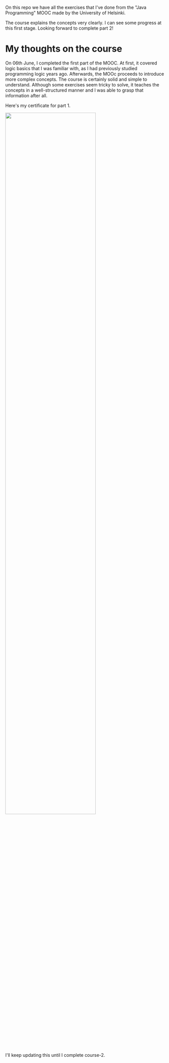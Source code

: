 On this repo we have all the exercises that I've done from the "Java Programming" MOOC made by the University of Helsinki. 

The course explains the concepts very clearly. I can see some progress at this first stage. Looking forward to complete part 2!

# My thoughts on the course
On 06th June, I completed the first part of the MOOC. At first, it covered logic basics that I was familiar with, as I had previously studied programming logic years ago. Afterwards, the MOOc proceeds to introduce more complex concepts. The course is certainly solid and simple to understand. Although some exercises seem tricky to solve, it teaches the concepts in a well-structured manner and I was able to grasp that information after all.

Here's my certificate for part 1.

<img src="https://user-images.githubusercontent.com/53430986/125456478-7ab091a5-1ff7-4ee1-97ca-5b8c697d6fdf.png" width="75%">

I'll keep updating this until I complete course-2.
